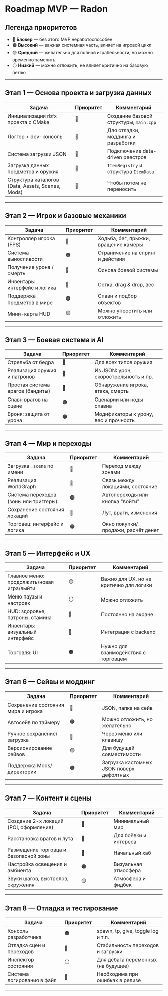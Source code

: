 # Roadmap MVP — Radon

## Легенда приоритетов

* 🔴 **Блокер** — без этого MVP неработоспособен
* 🟠 **Высокий** — важная системная часть, влияет на игровой цикл
* 🟡 **Средний** — желательно для полной играбельности, но можно временно заменить
* ⚪ **Низкий** — можно отложить, не влияет критично на базовую петлю

---

## Этап 1 — Основа проекта и загрузка данных

| Задача                                           | Приоритет | Комментарий                            |
| ------------------------------------------------ | --------- | -------------------------------------- |
| Инициализация rbfx проекта с CMake               | 🔴        | Создание базовой структуры, `main.cpp` |
| Логгер + dev-консоль                             | 🔴        | Для отладки, моддинга и разработки     |
| Система загрузки JSON                            | 🔴        | Подключение data-driven реестров       |
| Загрузка данных предметов и оружия               | 🔴        | `ItemRegistry` и структура `ItemData`  |
| Структура каталогов (Data, Assets, Scenes, Mods) | 🔴        | Чтобы потом не переносить              |

---

## Этап 2 — Игрок и базовые механики

| Задача                        | Приоритет | Комментарий                          |
| ----------------------------- | --------- | ------------------------------------ |
| Контроллер игрока (FPS)       | 🔴        | Ходьба, бег, прыжки, вращение камеры |
| Система выносливости          | 🟠        | Ограничение на спринт и действия     |
| Получение урона / смерть      | 🔴        | Основа боевой системы                |
| Инвентарь: интерфейс и логика | 🔴        | Сетка, drag & drop, вес              |
| Поддержка предметов в мире    | 🟠        | Спавн и подбор объектов              |
| Мини-карта HUD                | 🟡        | Можно упростить или отложить         |

---

## Этап 3 — Боевая система и AI

| Задача                           | Приоритет | Комментарий                           |
| -------------------------------- | --------- | ------------------------------------- |
| Стрельба от бедра                | 🔴        | Для всех типов оружия                 |
| Реализация оружия и патронов     | 🔴        | Из JSON: урон, скорострельность и пр. |
| Простая система врагов (бандиты) | 🔴        | Обнаружение игрока, атака, смерть     |
| Спавн врагов на сцене            | 🟠        | Сценарии или ноды спавна              |
| Броня: защита от урона           | 🟠        | Модификаторы к урону, вес и прочность |

---

## Этап 4 — Мир и переходы

| Задача                                | Приоритет | Комментарий                        |
| ------------------------------------- | --------- | ---------------------------------- |
| Загрузка `.scene` по имени            | 🔴        | Переход между зонами               |
| Реализация WorldGraph                 | 🔴        | Связь между локациями, состояние   |
| Система переходов (зоны или триггеры) | 🟠        | Автопереходы или кнопка "войти"    |
| Сохранение состояния локаций          | 🔴        | Лут, враги, изменения              |
| Торговец: интерфейс и логика          | 🟠        | Окно покупки/продажи, расчёт денег |

---

## Этап 5 — Интерфейс и UX

| Задача                                    | Приоритет | Комментарий                             |
| ----------------------------------------- | --------- | --------------------------------------- |
| Главное меню: продолжить/новая игра/выйти | 🟡        | Важно для UX, но не критично для логики |
| Меню паузы и настроек                     | ⚪         | Можно отложить                          |
| HUD: здоровье, патроны, стамина           | 🔴        | Постоянно на экране                     |
| Инвентарь: визуальный интерфейс           | 🔴        | Интеграция с backend                    |
| Торговля: UI                              | 🟠        | Нужно для взаимодействия с торговцем    |

---

## Этап 6 — Сейвы и моддинг

| Задача                             | Приоритет | Комментарий                              |
| ---------------------------------- | --------- | ---------------------------------------- |
| Сохранение состояния мира и игрока | 🔴        | JSON, папка на сейв                      |
| Автосейв по таймеру                | 🟠        | Можно отложить, но желательно            |
| Ручное сохранение/загрузка         | 🔴        | Через меню или клавишу                   |
| Версионирование сейвов             | 🟡        | Для будущей совместимости                |
| Поддержка Mods/ директории         | 🟠        | Загрузка кастомных JSON поверх дефолтных |

---

## Этап 7 — Контент и сцены

| Задача                                 | Приоритет | Комментарий           |
| -------------------------------------- | --------- | --------------------- |
| Создание 2-х локаций (POI, оформление) | 🔴        | Минимальный мир       |
| Расстановка врагов и лута              | 🔴        | Для боёвки и интереса |
| Размещение торговца и безопасной зоны  | 🔴        | Начальный хаб         |
| Настройка освещения и амбиента         | 🟠        | Визуальная атмосфера  |
| Звуки шагов, выстрелов, окружения      | 🟡        | Атмосфера и фидбек    |

---

## Этап 8 — Отладка и тестирование

| Задача                     | Приоритет | Комментарий                        |
| -------------------------- | --------- | ---------------------------------- |
| Консоль разработчика       | 🟠        | spawn, tp, give, toggle log и т.п. |
| Отладка сцен и переходов   | 🔴        | Стабильность переходов и загрузки  |
| Инспектор состояния        | ⚪         | Для дебага переменных (на будущее) |
| Система логирования в файл | 🔴        | Необходима при ошибках в релизе    |

---
